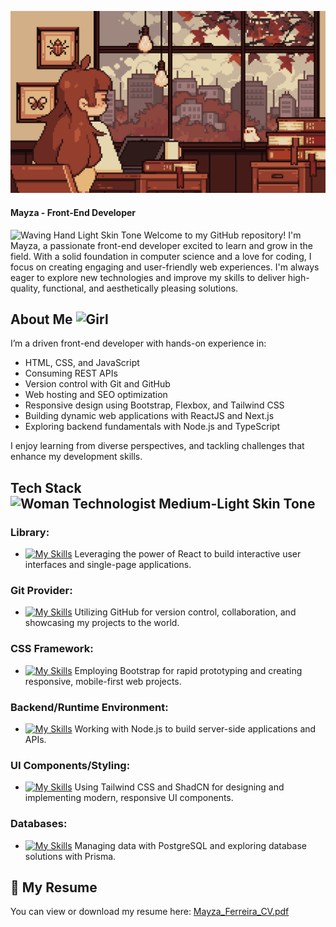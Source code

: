 ![Banner](https://github.com/mayza-ferreira/mayza-ferreira/blob/main/banner.gif)

#### Mayza - Front-End Developer

<img src="https://raw.githubusercontent.com/Tarikul-Islam-Anik/Animated-Fluent-Emojis/master/Emojis/Hand%20gestures/Waving%20Hand%20Light%20Skin%20Tone.png" alt="Waving Hand Light Skin Tone" width="25" height="25" /> Welcome to my GitHub repository! I'm Mayza, a passionate front-end developer excited to learn and grow in the field. With a solid foundation in computer science and a love for coding, I focus on creating engaging and user-friendly web experiences. I'm always eager to explore new technologies and improve my skills to deliver high-quality, functional, and aesthetically pleasing solutions.

## About Me <img src="https://raw.githubusercontent.com/Tarikul-Islam-Anik/Animated-Fluent-Emojis/master/Emojis/People/Girl.png" alt="Girl" width="25" height="25" />

I’m a driven front-end developer with hands-on experience in:

- HTML, CSS, and JavaScript
- Consuming REST APIs
- Version control with Git and GitHub
- Web hosting and SEO optimization
- Responsive design using Bootstrap, Flexbox, and Tailwind CSS
- Building dynamic web applications with ReactJS and Next.js
- Exploring backend fundamentals with Node.js and TypeScript

I enjoy learning from diverse perspectives, and tackling challenges that enhance my development skills.

## Tech Stack <img src="https://raw.githubusercontent.com/Tarikul-Islam-Anik/Animated-Fluent-Emojis/master/Emojis/People%20with%20professions/Woman%20Technologist%20Medium-Light%20Skin%20Tone.png" alt="Woman Technologist Medium-Light Skin Tone" width="25" height="25" />

### Library:

- [![My Skills](https://skillicons.dev/icons?i=react)](https://skillicons.dev) Leveraging the power of React to build interactive user interfaces and single-page applications.

### Git Provider:

- [![My Skills](https://skillicons.dev/icons?i=github)](https://skillicons.dev) Utilizing GitHub for version control, collaboration, and showcasing my projects to the world.

### CSS Framework:

- [![My Skills](https://skillicons.dev/icons?i=bootstrap)](https://skillicons.dev) Employing Bootstrap for rapid prototyping and creating responsive, mobile-first web projects.

### Backend/Runtime Environment:

- [![My Skills](https://skillicons.dev/icons?i=nodejs)](https://skillicons.dev) Working with Node.js to build server-side applications and APIs.

### UI Components/Styling:

- [![My Skills](https://skillicons.dev/icons?i=tailwindcss)](https://skillicons.dev) Using Tailwind CSS and ShadCN for designing and implementing modern, responsive UI components.

### Databases:

- [![My Skills](https://skillicons.dev/icons?i=postgresql)](https://skillicons.dev) Managing data with PostgreSQL and exploring database solutions with Prisma.

## 📄 My Resume
You can view or download my resume here: [Mayza_Ferreira_CV.pdf](https://github.com/mayza-ferreira/mayza-ferreira/blob/main/cv.pdf)


<!--
**mayza-ferreira/mayza-ferreira** is a ✨ _special_ ✨ repository because its `README.md` (this file) appears on your GitHub profile.

Here are some ideas to get you started:

- 🔭 I’m currently working on ...
- 🌱 I’m currently learning ...
- 👯 I’m looking to collaborate on ...
- 🤔 I’m looking for help with ...
- 💬 Ask me about ...
- 📫 How to reach me: ...
- 😄 Pronouns: ...
- ⚡ Fun fact: ...
-->
